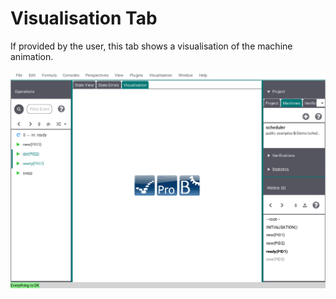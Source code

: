 # Visualisation Tab

If provided by the user, this tab shows a visualisation of the machine animation. 

![Visualisation](../screenshots/Main%20View/Visualisation.png)
